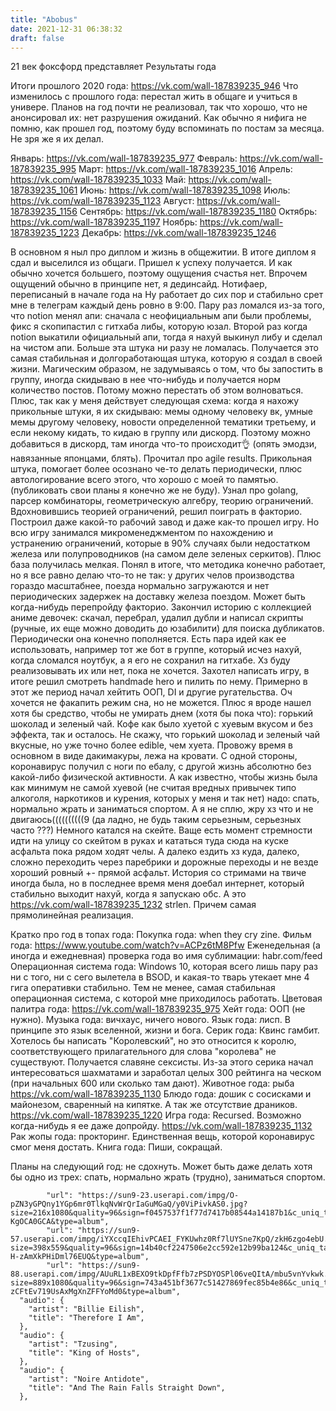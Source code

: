 ```yaml
---
title: "Abobus"
date: 2021-12-31 06:38:32
draft: false
---
```


21 век фоксфорд представляет
Результаты года

Итоги прошлого 2020 года: https://vk.com/wall-187839235_946
Что изменилось с прошлого года: перестал жить в общаге и учиться в универе.
Планов на год почти не реализовал, так что хорошо, что не анонсировал их: нет разрушения ожиданий.
Как обычно я нифига не помню, как прошел год, поэтому буду вспоминать по постам за месяца. Не зря же я их делал.

Январь: https://vk.com/wall-187839235_977
Февраль: https://vk.com/wall-187839235_995
Март: https://vk.com/wall-187839235_1016
Апрель: https://vk.com/wall-187839235_1033
Май: https://vk.com/wall-187839235_1061
Июнь: https://vk.com/wall-187839235_1098
Июль: https://vk.com/wall-187839235_1123
Август: https://vk.com/wall-187839235_1156
Сентябрь: https://vk.com/wall-187839235_1180
Октябрь: https://vk.com/wall-187839235_1197
Ноябрь: https://vk.com/wall-187839235_1223
Декабрь: https://vk.com/wall-187839235_1246

В основном я ныл про диплом и жизнь в общежитии. В итоге диплом я сдал и выселился из общаги. Пришел к успеху получается. И как обычно хочется большего, поэтому ощущения счастья нет. Впрочем ощущений обычно в принципе нет, я дединсайд.
Нотифаер, переписаный в начале года на Hy работает до сих пор и стабильно срет мне в телеграм каждый день ровно в 9:00. Пару раз ломался из-за того, что notion менял апи: сначала с неофициальным апи были проблемы, фикс я скопипастил с гитхаба либы, которую юзал. Второй раз когда notion выкатили официальный апи, тогда я нахуй выкинул либу и сделал на чистом апи. Больше эта штука ни разу не ломалась. Получается это самая стабильная и долгоработающая штука, которую я создал в своей жизни.
Магическим образом, не задумываясь о том, что бы запостить в группу, иногда скидываю в нее что-нибудь и получается норм количество постов. Потому можно перестать об этом волноваться. Плюс, так как у меня действует следующая схема: когда я нахожу прикольные штуки, я их скидываю: мемы одному человеку вк, умные мемы другому человеку, новости определенной тематики третьему, и если некому кидать, то кидаю в группу или дискорд. Поэтому можно добавиться в дискорд, там иногда что-то происходит👌 (опять эмодзи, навязанные японцами, блять).
Прочитал про agile results. Прикольная штука, помогает более осознано че-то делать периодически, плюс автологирование всего этого, что хорошо с моей то памятью. (публиковать свои планы я конечно же не буду).
Узнал про golang, парсер комбинаторы, геометрическую алгебру, теорию ограничений. Вдохновившись теорией ограничений, решил поиграть в факторио. Построил даже какой-то рабочий завод и даже как-то прошел игру. Но всю игру занимался микроменеджментом по нахождению и устранению ограничений, которые в 90% случаях были недостатком железа или полупроводников (на самом деле зеленых серкитов). Плюс база получилась мелкая. Понял в итоге, что методика конечно работает, но я все равно делаю что-то не так: у других челов производства гораздо масштабнее, поезда нормально загружаются и нет периодических задержек на доставку железа поездом. Может быть когда-нибудь перепройду факторио.
Закончил историю с коллекцией аниме девочек: скачал, перебрал, удалил дубли и написал скрипты (ручные, их еще можно доводить до юзабилити) для поиска дубликатов. Периодически она конечно пополняется. Есть пара идей как ее использовать, например тот же бот в группе, который исчез нахуй, когда сломался ноутбук, а я его не сохранил на гитхабе. Хз буду реализовывать их или нет, пока не хочется.
Захотел написать игру, в итоге решил смотреть handmade hero и пилить по нему. Примерно в этот же период начал хейтить ООП, DI и другие ругательства.
Оч хочется не факапить режим сна, но не можется. Плюс я вроде нашел хотя бы средство, чтобы не умирать днем (хотя бы пока что): горький шоколад и зеленый чай. Кофе как было хуетой с хуевым вкусом и без эффекта, так и осталось. Не скажу, что горький шоколад и зеленый чай вкусные, но уже точно более edible, чем хуета.
Провожу время в основном в виде дакимакуры, лежа на кровати. С одной стороны, коронавирус получил с ноги по ебалу, с другой жизнь абсолютно без какой-либо физической активности. А как известно, чтобы жизнь была как минимум не самой хуевой (не считая вредных привычек типо алкоголя, наркотиков и курения, которых у меня и так нет) надо: спать, нормально жрать и заниматься спортом. А я не сплю, жру хз что и не двигаюсь((((((((((9
(да ладно, не будь таким серьезным, серьезных часто ???)
Немного катался на скейте. Ваще есть момент стремности идти на улицу со скейтом в руках и кататься туда сюда на куске асфальта пока рядом ходят челы. А далеко ездить хз куда, далеко, сложно переходить через паребрики и дорожные переходы и не везде хороший ровный +- прямой асфальт.
История со стримами на твиче иногда была, но в последнее время меня доебал интернет, который стабильно выходит нахуй, когда я запускаю обс.
А это https://vk.com/wall-187839235_1232 strlen. Причем самая прямолинейная реализация.

Кратко про год в топах года:
Покупка года: when they cry zine.
Фильм года: https://www.youtube.com/watch?v=ACPz6tM8Pfw
Еженедельная (а иногда и ежедневная) проверка года во имя сублимации: habr.com/feed
Операционная система года: Windows 10, которая всего лишь пару раз ни с того, ни с сего вылетела в BSOD, и какая-то тварь утекает мне 4 гига оперативки стабильно. Тем не менее, самая стабильная операционная система, с которой мне приходилось работать.
Цветовая палитра года: https://vk.com/wall-187839235_975
Хейт года: ООП (не нужно).
Музыка года: вичхаус, ничего нового.
Язык года: лисп. В принципе это язык вселенной, жизни и бога.
Серик года: Квинс гамбит. Хотелось бы написать "Королевский", но это относится к королю, соответствующего прилагательного для слова "королева" не существуют. Получается славяне сексисты. Из-за этого серика начал интересоваться шахматами и заработал целых 300 рейтинга на ческом (при начальных 600 или сколько там дают).
Животное года: рыба https://vk.com/wall-187839235_1130
Блюдо года: дошик с сосисками и майонезом, сваренный на кипятке. А так же отсутствие драников. https://vk.com/wall-187839235_1220
Игра года: Recursed. Возможно когда-нибудь я ее даже допройду. https://vk.com/wall-187839235_1132
Рак жопы года: прокторинг. Единственная вещь, которой коронавирус смог меня достать.
Книга года: Пиши, сокращай.

Планы на следующий год: не сдохнуть. Может быть даже делать хотя бы одно из трех: спать, нормально жрать (трудно), заниматься спортом.

            "url": "https://sun9-23.userapi.com/impg/O-pZN3yGPQny1YGp6mr0TlkqNvWrQrIaGuMGaQ/y0ViPivkAS0.jpg?size=216x1080&quality=96&sign=f0457537f1f77d7417b08544a14187b1&c_uniq_tag=Rr7KJGU5f4lwUFefIFaN5Qilhxz5R6iPD-KgOCA0GCA&type=album",
            "url": "https://sun9-57.userapi.com/impg/iYXccqIEhivPCAEI_FYKUwhz0Rf7lUYSne7KpQ/zkH6zgo4ebU.jpg?size=398x559&quality=96&sign=14b40cf2247506e2cc592e12b99ba124&c_uniq_tag=XixwpfsTBJRflyvTYI8nIdz8-H-zAmXkPHiDml76EUQ&type=album",
            "url": "https://sun9-88.userapi.com/impg/AUuRL1xBEXO9tkDpfFfb7zPSDYOSPl06veQItA/mbu5vnYvkwk.jpg?size=889x1080&quality=96&sign=743a451bf3677c51427869fec85b4e86&c_uniq_tag=rDuSOch5ozgMpHhWo-zCFtEv719UsAxMgXnZFFYoMd0&type=album",
      "audio": {
        "artist": "Billie Eilish",
        "title": "Therefore I Am",
      },
      "audio": {
        "artist": "Tzusing",
        "title": "King of Hosts",
      },
      "audio": {
        "artist": "Noire Antidote",
        "title": "And The Rain Falls Straight Down",
      },
